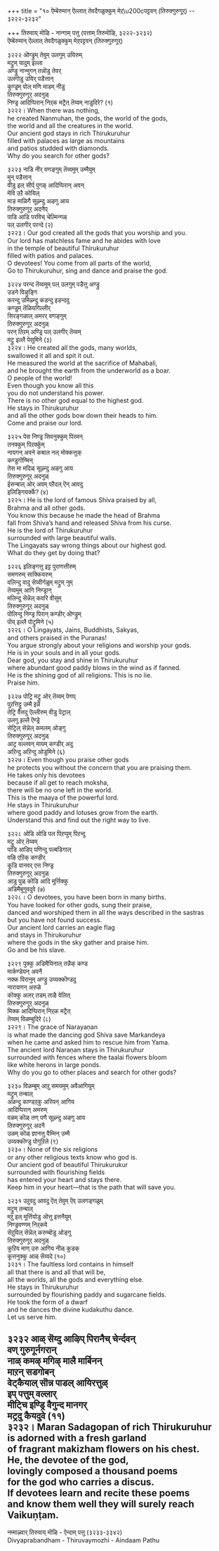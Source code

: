 +++
title = "१० ऎम्बॆरुमान् ऎल्लात् तेवदैगळुक्कुम् मेऱ्\u200cपट्टवन् (तिरुक्गुरुगूर्) -- ३२२२-३२३२"

+++
तिरुवाय् मॊऴि - नान्गाम् पत्तु (पत्ताम् तिरुमॊऴि, ३२२२-३२३२)  
ऎम्बॆरुमान् ऎल्लात् तेवदैगळुक्कुम् मेऱ्‌पट्टवन् (तिरुक्गुरुगूर्)  

३२२२ ऒण्ड्रुम् तेवुम् उलगुम् उयिरुम्  
       मट्रुम् यादुम् इल्ला  
अण्ड्रु नान्मुगन् तन्नॊडु तेवर्  
       उलगोडु उयिर् पडैत्तान्  
कुण्ड्रम् पोल् मणि माडम् नीडु  
       तिरुक्गुरुगूर् अदनुळ्  
निण्ड्र आदिप्पिरान् निऱ्‌क मट्रैत् तॆय्वम् नाडुदिरे? (१)  
३२२२। When there was nothing,  
he created Nanmuhan, the gods, the world of the gods,  
the world and all the creatures in the world.  
Our ancient god stays in rich Thirukuruhur  
filled with palaces as large as mountains  
and patios studded with diamonds.  
Why do you search for other gods?  

३२२३ नाडि नीर् वणङ्गुम् तॆय्वमुम् उम्मैयुम्  
       मुन् पडैत्तान्  
वीडु इल् सीर्प् पुगऴ् आदिप्पिरान् अवन्  
       मेवि उऱै कोयिल्  
माड माळिगै सूऴ्न्दु अऴगु आय  
       तिरुक्गुरुगूर् अदनैप्  
पाडि आडि परविच् चॆल्मिन्गळ्  
       पल् उलगीर् परन्दे (२)  
३२२३। Our god created all the gods that you worship and you.  
Our lord has matchless fame and he abides with love  
in the temple of beautiful Thirukuruhur  
filled with patios and palaces.  
O devotees! You come from all parts of the world,  
Go to Thirukuruhur, sing and dance and praise the god.  

३२२४ परन्द तॆय्वमुम् पल् उलगुम् पडैत्तु अण्ड्रु  
       उडने विऴुङ्गि  
करन्दु उमिऴ्न्दु कडन्दु इडन्ददु  
       कण्डुम् तॆळियगिल्लीर्  
सिरङ्गळाल् अमरर् वणङ्गुम्  
       तिरुक्गुरुगूर् अदनुळ्  
परन् तिऱम् अण्ड्रि पल् उलगीर् तॆय्वम्  
       मट्रु इल्लै पेसुमिने (३)  
३२२४। He created all the gods, many worlds,  
swallowed it all and spit it out.  
He measured the world at the sacrifice of Mahabali,  
and he brought the earth from the underworld as a boar.  
O people of the world!  
Even though you know all this  
you do not understand his power.  
There is no other god equal to the highest god.  
He stays in Thirukuruhur  
and all the other gods bow down their heads to him.  
Come and praise our lord.  

३२२५ पेस निण्ड्र सिवनुक्कुम् पिरमन्  
       तनक्कुम् पिऱर्क्कुम्  
नायगन् अवने कबाल नल् मोक्कत्तुक्  
       कण्डुगॊण्मिन्  
तेस मा मदिळ् सूऴ्न्दु अऴगु आय  
       तिरुक्गुरुगूर् अदनुळ्  
ईसन्बाल् ओर् अवम् पऱैदल् ऎन् आवदु  
       इलिङ्गियर्क्के? (४)  
३२२५। He is the lord of famous Shiva praised by all,  
Brahma and all other gods.  
You know this because he made the head of Brahma  
fall from Shiva’s hand and released Shiva from his curse.  
He is the lord of Thirukuruhur  
surrounded with large beautiful walls.  
The Lingayats say wrong things about our highest god.  
What do they get by doing that?  

३२२६ इलिङ्गत्तु इट्ट पुराणत्तीरुम्  
       समणरुम् साक्कियरुम्  
वलिन्दु वादु सॆय्वीर्गळुम् मट्रुम् नुम्  
       तॆय्वमुम् आगि निण्ड्रान्  
मलिन्दु सॆन्नॆल् कवरि वीसुम्  
       तिरुक्गुरुगूर् अदनुळ्  
पॊलिन्दु निण्ड्र पिरान् कण्डीर् ऒण्ड्रुम्  
       पॊय् इल्लै पोट्रुमिने (५)  
३२२६। O Lingayats, Jains, Buddhists, Sakyas,  
and others praised in the Puranas!  
You argue strongly about your religions and worship your gods.  
He is in your souls and in all your gods.  
Dear god, you stay and shine in Thirukuruhur  
where abundant good paddy blows in the wind as if fanned.  
He is the shining god of all religions. This is no lie.  
Praise him.  

३२२७ पोट्रि मट्रु ओर् तॆय्वम् पेणप्  
       पुऱत्तिट्टु उम्मै इन्ने  
तेट्रि वैत्तदु ऎल्लीरुम् वीडु पॆट्राल्  
       उलगु इल्लै ऎण्ड्रे  
सेट्रिल् सॆन्नॆल् कमलम् ओङ्गु  
       तिरुक्गुरुगूर् अदनुळ्  
आट्र वल्लवन् मायम् कण्डीर् अदु  
       अऱिन्दु अऱिन्दु ओडुमिने (६)  
३२२७। Even though you praise other gods  
he protects you without the concern that you are praising them.  
He takes only his devotees  
because if all get to reach moksha,  
there will be no one left in the world.  
This is the maaya of the powerful lord.  
He stays in Thirukuruhur  
where good paddy and lotuses grow from the earth.  
Understand this and find out the right way to live.  

३२२८ ओडि ओडि पल पिऱप्पुम् पिऱन्दु  
       मट्रु ओर् तॆय्वम्  
पाडि आडिप् पणिन्दु पल्बडिगाल्  
       वऴि एऱिक् कण्डीर्  
कूडि वानवर् एत्त निण्ड्र  
       तिरुक्गुरुगूर् अदनुळ्  
आडु पुळ् कॊडि आदि मूर्त्तिक्कु  
       अडिमैबुगुवदुवे (७)  
३२२८। O devotees, you have been born in many births.  
You have looked for other gods, sung their praise,  
danced and worshiped them in all the ways described in the sastras  
but you have not found success.  
Our ancient lord carries an eagle flag  
and stays in Thirukuruhur  
where the gods in the sky gather and praise him.  
Go and be his slave.  

३२२९ पुक्कु अडिमैयिनाल् तन्नैक् कण्ड  
       मार्कण्डेयन् अवनै  
नक्क पिरानुम् अण्ड्रु उय्यक्कॊण्डदु  
       नारायणन् अरुळे  
कॊक्कु अलर् तडम् ताऴै वेलित्  
       तिरुक्गुरुगूर् अदनुळ्  
मिक्क आदिप्पिरान् निऱ्‌क मट्रैत्  
       तॆय्वम् विळम्बुदिरे (८)  
३२२९। The grace of Narayaṇan  
is what made the dancing god Shiva save Markandeya  
when he came and asked him to rescue him from Yama.  
The ancient lord Naraṇan stays in Thirukuruhur  
surrounded with fences where the taalai flowers bloom  
like white herons in large ponds.  
Why do you go to other places and search for other gods?  

३२३० विळम्बुम् आऱु समयमुम् अवैआगियुम्  
       मट्रुम् तन्बाल्  
अळन्दु काण्डऱ्‌कु अरियन् आगिय  
       आदिप्पिरान् अमरुम्  
       वळम् कॊळ् तण् पणै सूऴ्न्दु अऴगु आय  
       तिरुक्गुरुगूर् अदनै  
उळम् कॊळ् ज्ञानत्तु वैम्मिन् उम्मै  
       उय्यक्कॊण्डु पोगुऱिले (९)  
३२३०। None of the six religions  
or any other religious texts know who god is.  
Our ancient god of beautiful Thirukurukur  
surrounded with flourishing fields  
has entered your heart and stays there.  
Keep him in your heart—that is the path that will save you.  

३२३१ उऱुवदु आवदु ऎत् तेवुम् ऎव् उलगङ्गळुम्  
       मट्रुम् तन्बाल्  
मऱु इल् मूर्त्तियोडु ऒत्तु इत्तनैयुम्  
       निण्ड्रवण्णम् निऱ्‌कवे  
सॆऱुविल् सॆन्नॆल् करुम्बॊडु ओङ्गु  
       तिरुक्गुरुगूर् अदनुळ्  
कुऱिय माण् उरु आगिय नीळ् कुडक्  
       कूत्तनुक्कु आळ् सॆय्वदे (१०)  
३२३१। The faultless lord contains in himself  
all that there is and all that will be,  
all the worlds, all the gods and everything else.  
He stays in Thirukuruhur  
surrounded by flourishing paddy and sugarcane fields.  
He took the form of a dwarf  
and he dances the divine kudakuthu dance.  
Let us serve him.  

३२३२ आळ् सॆय्दु आऴिप् पिरानैच् चेर्न्दवन्  
       वण् गुरुगूर्नगरान्  
नाळ् कमऴ् मगिऴ् मालै मार्बिनन्  
       माऱन् सडगोबन्  
वेट्कैयाल् सॊन्न पाडल् आयिरत्तुळ्  
       इप् पत्तुम् वल्लार्  
मीट्चि इण्ड्रि वैगुन्द मानगर्  
       मट्रदु कैयदुवे (११)  
३२३२। Maran Sadagopan of rich Thirukuruhur  
is adorned with a fresh garland  
of fragrant makizham flowers on his chest.  
He, the devotee of the god,  
lovingly composed a thousand poems  
for the god who carries a discus.  
If devotees learn and recite these poems  
and know them well they will surely reach Vaikuṇṭam.  
----------  
नम्माऴ्वार् तिरुवाय् मॊऴि - ऐन्दाम् पत्तु (३२३३-३३४२)  
Divyaprabandham - Thiruvaymozhi - Aindaam Pathu  
